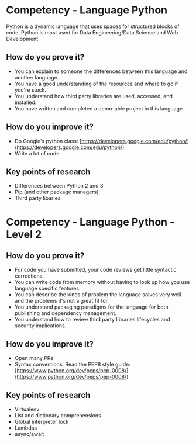 # Competency - Language Python
Python is a dynamic language that uses spaces for structured blocks of code.  Python is most used for Data Engineering/Data Science and Web Development.

## How do you prove it?
* You can explain to someone the differences between this language and another language.
* You have a good understanding of the resources and where to go if you're stuck.
* You understand how third party libraries are used, accessed, and installed.
* You have written and completed a demo-able project in this language.

## How do you improve it?
* Do Google's python class: [https://developers.google.com/edu/python/](https://developers.google.com/edu/python/)
* Write a lot of code

## Key points of research
* Differences between Python 2 and 3
* Pip (and other package managers)
* Third party libaries

# Competency - Language Python - Level 2

## How do you prove it?
* For code you have submitted, your code reviews get little syntactic corrections.
* You can write code from memory without having to look up how you use language specific features.
* You can describe the kinds of problem the language solves very well and the problems it's not a great fit for.
* You understand packaging paradigms for the language for both publishing and dependency management.
* You understand how to review third party libraries lifecycles and security implications.

## How do you improve it?
* Open many PRs
* Syntax conventions: Read the PEP8 style guide: [https://www.python.org/dev/peps/pep-0008/](https://www.python.org/dev/peps/pep-0008/)

## Key points of research
* Virtualenv
* List and dictionary comprehensions
* Global interpreter lock
* Lambdas
* async/await
